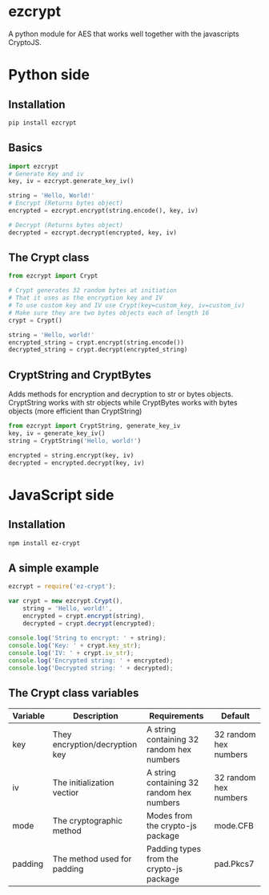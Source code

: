 # ezcrypt
A python module for AES that works well together with the javascripts CryptoJS.

# Python side
## Installation
```sh
pip install ezcrypt
```
## Basics
```python
import ezcrypt
# Generate Key and iv
key, iv = ezcrypt.generate_key_iv()

string = 'Hello, World!'
# Encrypt (Returns bytes object) 
encrypted = ezcrypt.encrypt(string.encode(), key, iv)

# Decrypt (Returns bytes object)
decrypted = ezcrypt.decrypt(encrypted, key, iv)

```
## The Crypt class
```python
from ezcrypt import Crypt

# Crypt generates 32 random bytes at initiation
# That it uses as the encryption key and IV
# To use custom key and IV use Crypt(key=custom_key, iv=custom_iv)
# Make sure they are two bytes objects each of length 16
crypt = Crypt()

string = 'Hello, world!'
encrypted_string = crypt.encrypt(string.encode())
decrypted_string = crypt.decrypt(encrypted_string)
```
## CryptString and CryptBytes
Adds methods for encryption and decryption to str or bytes objects.
CryptString works with str objects while CryptBytes works with bytes objects (more efficient than CryptString)

```python
from ezcrypt import CryptString, generate_key_iv
key, iv = generate_key_iv()
string = CryptString('Hello, world!')

encrypted = string.encrypt(key, iv)
decrypted = encrypted.decrypt(key, iv)
```


# JavaScript side
## Installation
```sh
npm install ez-crypt
```

## A simple example
```javascript
ezcrypt = require('ez-crypt');

var crypt = new ezcrypt.Crypt(),
    string = 'Hello, world!',
    encrypted = crypt.encrypt(string),
    decrypted = crypt.decrypt(encrypted);
    
console.log('String to encrypt: ' + string);
console.log('Key: ' + crypt.key_str);
console.log('IV: ' + crypt.iv_str);
console.log('Encrypted string: ' + encrypted);
console.log('Decrypted string: ' + decrypted);
```

## The Crypt class variables
Variable | Description | Requirements | Default
---------|-------------|--------------|--------
key | They encryption/decryption key | A string containing 32 random hex numbers | 32 random hex numbers
iv | The initialization vectior | A string containing 32 random hex numbers | 32 random hex numbers
mode | The cryptographic method | Modes from the crypto-js package | mode.CFB
padding | The method used for padding | Padding types from the crypto-js package | pad.Pkcs7
